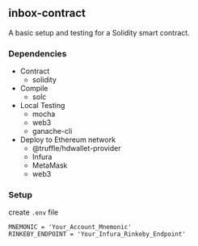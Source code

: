 ## inbox-contract 
A basic setup and testing for a Solidity smart contract.

### Dependencies
- Contract
  - solidity
- Compile
  - solc
- Local Testing
  - mocha
  - web3
  - ganache-cli
- Deploy to Ethereum network
  - @truffle/hdwallet-provider
  - Infura
  - MetaMask
  - web3
  

### Setup
create `.env` file
  ```
  MNEMONIC = 'Your_Account_Mnemonic'
  RINKEBY_ENDPOINT = 'Your_Infura_Rinkeby_Endpoint'
  ```

